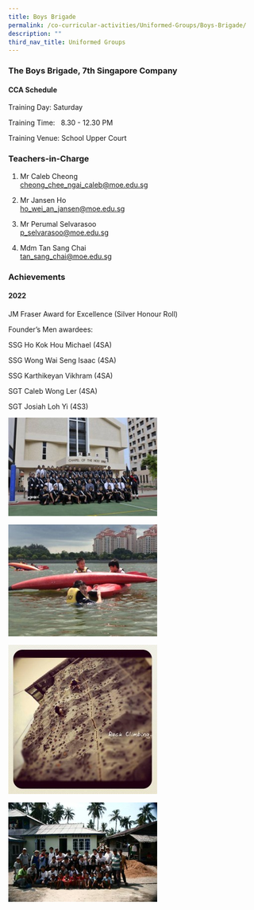 ```yaml
---
title: Boys Brigade
permalink: /co-curricular-activities/Uniformed-Groups/Boys-Brigade/
description: ""
third_nav_title: Uniformed Groups
---
```

### The Boys Brigade, 7th Singapore Company

#### CCA Schedule


Training Day: Saturday

Training Time:   8.30 - 12.30 PM

Training Venue: School Upper Court

  

### Teachers-in-Charge

 1. Mr Caleb Cheong <br>cheong_chee_ngai_caleb@moe.edu.sg

1. Mr Jansen Ho<br>ho_wei_an_jansen@moe.edu.sg  

2. Mr Perumal Selvarasoo<br> p_selvarasoo@moe.edu.sg

3. Mdm Tan Sang Chai<br>tan_sang_chai@moe.edu.sg
 

 
### Achievements

#### 2022
#### 
JM Fraser Award for Excellence (Silver Honour Roll)

  

Founder’s Men awardees: 

SSG Ho Kok Hou Michael (4SA)

SSG Wong Wai Seng Isaac (4SA)

SSG Karthikeyan Vikhram (4SA)

SGT Caleb Wong Ler (4SA)

SGT Josiah Loh Yi (4S3)

![](/images/image002%20(1).jpg)

![](/images/image004%20(1).jpg)

![](/images/image006.jpg)

![](/images/image008.jpg)